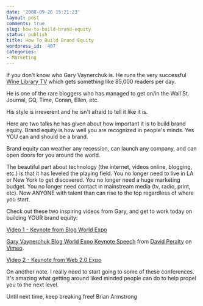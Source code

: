 ```yaml
---
date: '2008-09-26 15:21:23'
layout: post
comments: true
slug: how-to-build-brand-equity
status: publish
title: How To Build Brand Equity
wordpress_id: '407'
categories:
- Marketing
---
```


If you don't know who Gary Vaynerchuk is.  He runs the very successful [Wine Library TV](http://tv.winelibrary.com/) which gets something like 85,000 readers per day.

He is one of the rare bloggers who has managed to get on/in the Wall St. Journal, GQ, Time, Conan, Ellen, etc.

His style is irreverent and he isn't afraid to tell it like it is.

Here are two talks he has given about how important it is to build brand equity.  Brand equity is how well you are recognized in people's minds.  Yes YOU can and should be a brand.

Brand equity can weather any recession, can launch any company, and can open doors for you around the world.

The beautiful part about technology (the internet, videos online, blogging, etc.) is that it has leveled the playing field.  You no longer need to live in LA or New York to get discovered.  You no longer need a huge marketing budget.  You no longer need contact in mainstream media (tv, radio, print, etc).  Now ANYONE with talent than can rise to the top regardless of where you start.

Check out these two inspiring videos from Gary, and get to work today on building YOUR brand equity:

[Video 1 - Keynote from Blog World Expo](http://vimeo.com/1813797)

				  
[Gary Vaynerchuk Blog World Expo Keynote Speech](http://vimeo.com/1813797?pg=embed&sec=1813797) from [David Peralty](http://vimeo.com/user656034?pg=embed&sec=1813797) on [Vimeo](http://vimeo.com?pg=embed&sec=1813797).

[Video 2 - Keynote from Web 2.0 Expo](http://www.youtube.com/watch?v=EhqZ0RU95d4)



On another note.  I really need to start going to some of these conferences.  It's amazing what getting around liked minded people can do to help propel you to the next level.

Until next time, keep breaking free!
Brian Armstrong
